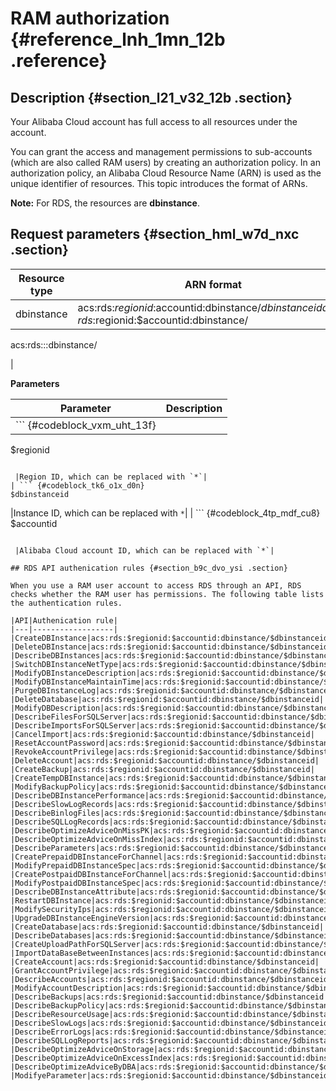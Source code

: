 # RAM authorization {#reference_lnh_1mn_12b .reference}

## Description {#section_l21_v32_12b .section}

Your Alibaba Cloud account has full access to all resources under the account.

You can grant the access and management permissions to sub-accounts \(which are also called RAM users\) by creating an authorization policy. In an authorization policy, an Alibaba Cloud Resource Name \(ARN\) is used as the unique identifier of resources. This topic introduces the format of ARNs.

**Note:** For RDS, the resources are **dbinstance**.

 

## Request parameters {#section_hml_w7d_nxc .section}

|Resource type|ARN format|
|-------------|----------|
|dbinstance|acs:rds:$regionid:$accountid:dbinstance/$dbinstanceid acs:rds:$regionid:$accountid:dbinstance/

 acs:rds:::dbinstance/

 |

**Parameters**

|Parameter|Description|
|---------|-----------|
| ``` {#codeblock_vxm_uht_13f}
$regionid
```

 |Region ID, which can be replaced with `*`|
| ``` {#codeblock_tk6_o1x_d0n}
$dbinstanceid
```

 |Instance ID, which can be replaced with `*`|
| ``` {#codeblock_4tp_mdf_cu8}
$accountid
```

 |Alibaba Cloud account ID, which can be replaced with `*`|

## RDS API authenication rules {#section_b9c_dvo_ysi .section}

When you use a RAM user account to access RDS through an API, RDS checks whether the RAM user has permissions. The following table lists the authentication rules.

|API|Authenication rule|
|---|------------------|
|CreateDBInstance|acs:rds:$regionid:$accountid:dbinstance/$dbinstanceid|
|DeleteDBInstance|acs:rds:$regionid:$accountid:dbinstance/$dbinstanceid|
|DescribeDBInstances|acs:rds:$regionid:$accountid:dbinstance/$dbinstanceid|
|SwitchDBInstanceNetType|acs:rds:$regionid:$accountid:dbinstance/$dbinstanceid|
|ModifyDBInstanceDescription|acs:rds:$regionid:$accountid:dbinstance/$dbinstanceid|
|ModifyDBInstanceMaintainTime|acs:rds:$regionid:$accountid:dbinstance/$dbinstanceid|
|PurgeDBInstanceLog|acs:rds:$regionid:$accountid:dbinstance/$dbinstanceid|
|DeleteDatabase|acs:rds:$regionid:$accountid:dbinstance/$dbinstanceid|
|ModifyDBDescription|acs:rds:$regionid:$accountid:dbinstance/$dbinstanceid|
|DescribeFilesForSQLServer|acs:rds:$regionid:$accountid:dbinstance/$dbinstanceid|
|DescribeImportsForSQLServer|acs:rds:$regionid:$accountid:dbinstance/$dbinstanceid|
|CancelImport|acs:rds:$regionid:$accountid:dbinstance/$dbinstanceid|
|ResetAccountPassword|acs:rds:$regionid:$accountid:dbinstance/$dbinstanceid|
|RevokeAccountPrivilege|acs:rds:$regionid:$accountid:dbinstance/$dbinstanceid|
|DeleteAccount|acs:rds:$regionid:$accountid:dbinstance/$dbinstanceid|
|CreateBackup|acs:rds:$regionid:$accountid:dbinstance/$dbinstanceid|
|CreateTempDBInstance|acs:rds:$regionid:$accountid:dbinstance/$dbinstanceid|
|ModifyBackupPolicy|acs:rds:$regionid:$accountid:dbinstance/$dbinstanceid|
|DescribeDBInstancePerformance|acs:rds:$regionid:$accountid:dbinstance/$dbinstanceid|
|DescribeSlowLogRecords|acs:rds:$regionid:$accountid:dbinstance/$dbinstanceid|
|DescribeBinlogFiles|acs:rds:$regionid:$accountid:dbinstance/$dbinstanceid|
|DescribeSQLLogRecords|acs:rds:$regionid:$accountid:dbinstance/$dbinstanceid|
|DescribeOptimizeAdviceOnMissPK|acs:rds:$regionid:$accountid:dbinstance/$dbinstanceid|
|DescribeOptimizeAdviceOnMissIndex|acs:rds:$regionid:$accountid:dbinstance/$dbinstanceid|
|DescribeParameters|acs:rds:$regionid:$accountid:dbinstance/$dbinstanceid|
|CreatePrepaidDBInstanceForChannel|acs:rds:$regionid:$accountid:dbinstance/$dbinstanceid|
|ModifyPrepaidDBInstanceSpec|acs:rds:$regionid:$accountid:dbinstance/$dbinstanceid|
|CreatePostpaidDBInstanceForChannel|acs:rds:$regionid:$accountid:dbinstance/$dbinstanceid|
|ModifyPostpaidDBInstanceSpec|acs:rds:$regionid:$accountid:dbinstance/$dbinstanceid|
|DescribeDBInstanceAttribute|acs:rds:$regionid:$accountid:dbinstance/$dbinstanceid|
|RestartDBInstance|acs:rds:$regionid:$accountid:dbinstance/$dbinstanceid|
|ModifySecurityIps|acs:rds:$regionid:$accountid:dbinstance/$dbinstanceid|
|UpgradeDBInstanceEngineVersion|acs:rds:$regionid:$accountid:dbinstance/$dbinstanceid|
|CreateDatabase|acs:rds:$regionid:$accountid:dbinstance/$dbinstanceid|
|DescribeDatabases|acs:rds:$regionid:$accountid:dbinstance/$dbinstanceid|
|CreateUploadPathForSQLServer|acs:rds:$regionid:$accountid:dbinstance/$dbinstanceid|
|ImportDataBaseBetweenInstances|acs:rds:$regionid:$accountid:dbinstance/$dbinstanceid|
|CreateAccount|acs:rds:$regionid:$accountid:dbinstance/$dbinstanceid|
|GrantAccountPrivilege|acs:rds:$regionid:$accountid:dbinstance/$dbinstanceid|
|DescribeAccounts|acs:rds:$regionid:$accountid:dbinstance/$dbinstanceid|
|ModifyAccountDescription|acs:rds:$regionid:$accountid:dbinstance/$dbinstanceid|
|DescribeBackups|acs:rds:$regionid:$accountid:dbinstance/$dbinstanceid|
|DescribeBackupPolicy|acs:rds:$regionid:$accountid:dbinstance/$dbinstanceid|
|DescribeResourceUsage|acs:rds:$regionid:$accountid:dbinstance/$dbinstanceid|
|DescribeSlowLogs|acs:rds:$regionid:$accountid:dbinstance/$dbinstanceid|
|DescribeErrorLogs|acs:rds:$regionid:$accountid:dbinstance/$dbinstanceid|
|DescribeSQLLogReports|acs:rds:$regionid:$accountid:dbinstance/$dbinstanceid|
|DescribeOptimizeAdviceOnStorage|acs:rds:$regionid:$accountid:dbinstance/$dbinstanceid|
|DescribeOptimizeAdviceOnExcessIndex|acs:rds:$regionid:$accountid:dbinstance/$dbinstanceid|
|DescribeOptimizeAdviceByDBA|acs:rds:$regionid:$accountid:dbinstance/$dbinstanceid|
|ModifyeParameter|acs:rds:$regionid:$accountid:dbinstance/$dbinstanceid|

